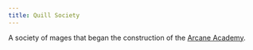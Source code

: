 ```yaml
---
title: Quill Society
---
```


A society of mages that began the construction of the [Arcane Academy](Locations/Cloud%20Sea/Shards/Gramerai/Arcane%20Academy.md).
